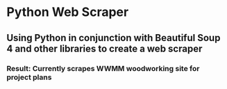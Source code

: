 # Python Web Scraper
## Using Python in conjunction with Beautiful Soup 4 and other libraries to create a web scraper
### Result: Currently scrapes WWMM woodworking site for project plans